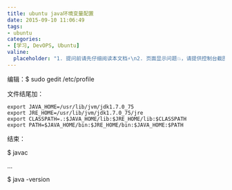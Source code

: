 ```yaml
---
title: ubuntu java环境变量配置
date: 2015-09-10 11:06:49
tags:
- ubuntu
categories:
- [学习, DevOPS, Ubuntu]
valine:
  placeholder: "1. 提问前请先仔细阅读本文档⚡\n2. 页面显示问题💥，请提供控制台截图📸或者您的测试网址\n3. 其他任何报错💣，请提供详细描述和截图📸，祝食用愉快💪"
---
```


编辑：$ sudo gedit /etc/profile

文件结尾加：

```
export JAVA_HOME=/usr/lib/jvm/jdk1.7.0_75
export JRE_HOME=/usr/lib/jvm/jdk1.7.0_75/jre
export CLASSPATH=.:$JAVA_HOME/lib:$JRE_HOME/lib:$CLASSPATH  
export PATH=$JAVA_HOME/bin:$JRE_HOME/bin:$JAVA_HOME:$PATH
```

结束：

$ javac

...

$ java -version

